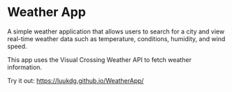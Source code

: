 # Weather App

A simple weather application that allows users to search for a city and view real-time weather data such as temperature, conditions, humidity, and wind speed.

This app uses the Visual Crossing Weather API to fetch weather information.

Try it out: https://luukdg.github.io/WeatherApp/

